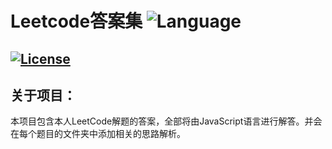 # Leetcode答案集  ![Language](https://img.shields.io/badge/Language-JavaScript-orange.svg)
[![License](https://img.shields.io/badge/license-MIT-blue.svg)](./LICENSE.md)
----------
## 关于项目：
本项目包含本人LeetCode解题的答案，全部将由JavaScript语言进行解答。并会在每个题目的文件夹中添加相关的思路解析。